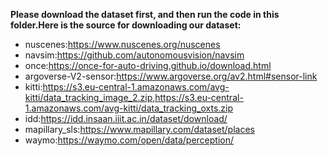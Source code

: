 **Please download the dataset first, and then run the code in this folder.Here is the source for downloading our dataset:**
- nuscenes:https://www.nuscenes.org/nuscenes
- navsim:https://github.com/autonomousvision/navsim
- once:https://once-for-auto-driving.github.io/download.html
- argoverse-V2-sensor:https://www.argoverse.org/av2.html#sensor-link
- kitti:https://s3.eu-central-1.amazonaws.com/avg-kitti/data_tracking_image_2.zip,https://s3.eu-central-1.amazonaws.com/avg-kitti/data_tracking_oxts.zip
- idd:https://idd.insaan.iiit.ac.in/dataset/download/
- mapillary_sls:https://www.mapillary.com/dataset/places
- waymo:https://waymo.com/open/data/perception/
